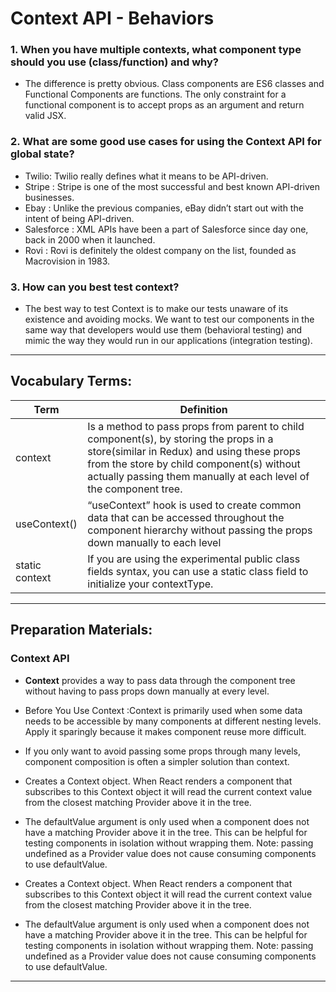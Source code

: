 # Context API - Behaviors

### 1. When you have multiple contexts, what component type should you use (class/function) and why?

- The difference is pretty obvious. Class components are ES6 classes and Functional Components are functions. The only constraint for a functional component is to accept props as an argument and return valid JSX.

### 2. What are some good use cases for using the Context API for global state?

- Twilio: Twilio really defines what it means to be API-driven.
- Stripe : Stripe is one of the most successful and best known API-driven businesses.
- Ebay : Unlike the previous companies, eBay didn’t start out with the intent of being API-driven.
- Salesforce : XML APIs have been a part of Salesforce since day one, back in 2000 when it launched.
- Rovi : Rovi is definitely the oldest company on the list, founded as Macrovision in 1983.

### 3. How can you best test context?

- The best way to test Context is to make our tests unaware of its existence and avoiding mocks. We want to test our components in the same way that developers would use them (behavioral testing) and mimic the way they would run in our applications (integration testing).

***

## Vocabulary Terms: 
| Term      | Definition                                                                                                 |
| --------- | ---------------------------------------------------------------------------------------------------------------|
| context|Is a method to pass props from parent to child component(s), by storing the props in a store(similar in Redux) and using these props from the store by child component(s) without actually passing them manually at each level of the component tree.|
|  useContext()| “useContext” hook is used to create common data that can be accessed throughout the component hierarchy without passing the props down manually to each level |
| static context| If you are using the experimental public class fields syntax, you can use a static class field to initialize your contextType.  |

***
 
## Preparation Materials:

 ### Context API

- **Context** provides a way to pass data through the component tree without having to pass props down manually at every level.

- Before You Use Context :Context is primarily used when some data needs to be accessible by many components at different nesting levels. Apply it sparingly because it makes component reuse more difficult.

- If you only want to avoid passing some props through many levels, component composition is often a simpler solution than context.

- Creates a Context object. When React renders a component that subscribes to this Context object it will read the current context value from the closest matching Provider above it in the tree.

- The defaultValue argument is only used when a component does not have a matching Provider above it in the tree. This can be helpful for testing components in isolation without wrapping them. Note: passing undefined as a Provider value does not cause consuming components to use defaultValue.

- Creates a Context object. When React renders a component that subscribes to this Context object it will read the current context value from the closest matching Provider above it in the tree.

- The defaultValue argument is only used when a component does not have a matching Provider above it in the tree. This can be helpful for testing components in isolation without wrapping them. Note: passing undefined as a Provider value does not cause consuming components to use defaultValue.
  
 ***
